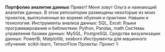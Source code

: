 **Портфолио аналитик данных**
Привет! Меня зовут Ольга и  наинающий аналитик данных.
В этом репозитории размещены некоторые из моих проектов, выпполненные во воремя обуения и практики.
Навыки и технологии:
Инструменты анализа данных: SQL, Excel:
Языки программирования и библиотеки: Python, Pandas, math
Системы управления базами данных: MySQL, PostgreSQL
Средства визуализации данных: PowerBi, Matplotlib, seaborn
Инструменты для машинного обучения: scikit-learn, TensorFlow
Проекты:
Проект 1: 
